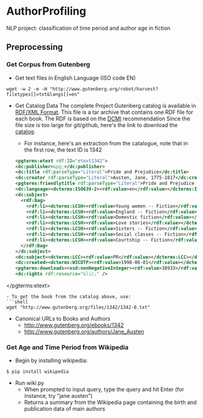 # AuthorProfiling
NLP project: classification of time period and author age in fiction

## Preprocessing

### Get Corpus from Gutenberg
- Get text files in English Language (ISO code EN)
```shell
wget -w 2 -m -H "http://www.gutenberg.org/robot/harvest?filetypes[]=txt&langs[]=en"
```

- Get Catalog Data
The complete Project Gutenberg catalog is available in [RDF/XML Format](https://www.w3.org/RDF/).
This file is a tar archive that contains one RDF file for each book. The RDF is based on the [DCMI](http://dublincore.org/documents/dc-rdf/) recommendation
Since the file size is too large for git/github, here's the link to download the [catalog](https://www.gutenberg.org/wiki/Gutenberg:Feeds).

  - For instance, here's an extraction from the catalogue, note that in the first row, the text ID is 1342
  ```xml
  <pgterms:etext rdf:ID="etext1342">
  <dc:publisher>&pg;</dc:publisher>
  <dc:title rdf:parseType="Literal">Pride and Prejudice</dc:title>
  <dc:creator rdf:parseType="Literal">Austen, Jane, 1775-1817</dc:creator>
  <pgterms:friendlytitle rdf:parseType="Literal">Pride and Prejudice by Jane Austen</pgterms:friendlytitle>
  <dc:language><dcterms:ISO639-2><rdf:value>en</rdf:value></dcterms:ISO639-2></dc:language>
  <dc:subject>
    <rdf:Bag>
      <rdf:li><dcterms:LCSH><rdf:value>Young women -- Fiction</rdf:value></dcterms:LCSH></rdf:li>
      <rdf:li><dcterms:LCSH><rdf:value>England -- Fiction</rdf:value></dcterms:LCSH></rdf:li>
      <rdf:li><dcterms:LCSH><rdf:value>Domestic fiction</rdf:value></dcterms:LCSH></rdf:li>
      <rdf:li><dcterms:LCSH><rdf:value>Love stories</rdf:value></dcterms:LCSH></rdf:li>
      <rdf:li><dcterms:LCSH><rdf:value>Sisters -- Fiction</rdf:value></dcterms:LCSH></rdf:li>
      <rdf:li><dcterms:LCSH><rdf:value>Social classes -- Fiction</rdf:value></dcterms:LCSH></rdf:li>
      <rdf:li><dcterms:LCSH><rdf:value>Courtship -- Fiction</rdf:value></dcterms:LCSH></rdf:li>
    </rdf:Bag>
  </dc:subject>
  <dc:subject><dcterms:LCC><rdf:value>PR</rdf:value></dcterms:LCC></dc:subject>
  <dc:created><dcterms:W3CDTF><rdf:value>1998-06-01</rdf:value></dcterms:W3CDTF></dc:created>
  <pgterms:downloads><xsd:nonNegativeInteger><rdf:value>38933</rdf:value></xsd:nonNegativeInteger></pgterms:downloads>
  <dc:rights rdf:resource="&lic;" />
</pgterms:etext>
  ```
  - To get the book from the catalog above, use:
  ```shell
  wget "http://www.gutenberg.org/files/1342/1342-0.txt"
  ```

- Canonical URLs to Books and Authors
  - http://www.gutenberg.org/ebooks/1342
  - http://www.gutenberg.org/authors/Jane_Austen

### Get Age and Time Period from Wikipedia
- Begin by installing wikipedia:
```
$ pip install wikipedia
```
- Run wiki.py
  - When prompted to input query, type the query and hit Enter (for instance, try "jane austen")
  - Returns a summary from the Wikipedia page containing the birth and publication data of main authors
